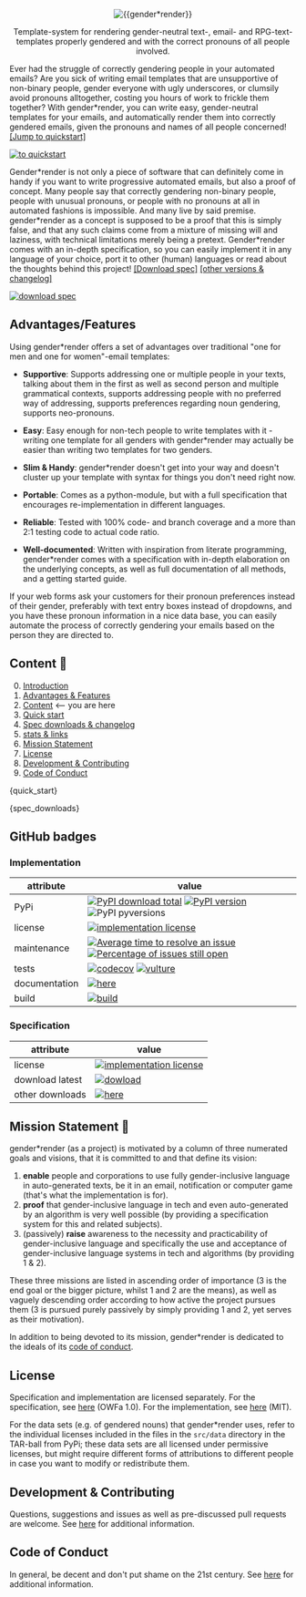 <p align="center"><!--<a href="https://github.com/phseiff"><img src="https://phseiff.com/images/brought-to-you-by-phseiff.svg" alt="brought to you by phseiff:"></a>-->
<img src="https://phseiff.com/gender-render/docs/images/title.svg" alt="{{gender*render}}"></p>

<p align="center" color="violet">Template-system for rendering gender-neutral text-, email- and RPG-text-templates properly gendered and with the correct pronouns of all people involved.</p>

Ever had the struggle of correctly gendering people in your automated emails? Are you sick of writing email templates that are unsupportive of non-binary people, gender everyone with ugly underscores, or clumsily avoid pronouns alltogether, costing you hours of work to frickle them together? With gender\*render, you can write easy, gender-neutral templates for your emails, and automatically render them into correctly gendered emails, given the pronouns and names of all people concerned! [[Jump to quickstart]](#quick-start-)

[![to quickstart](https://phseiff.com/gender-render/docs/images/idea-illustration.svg)](#quick-start-)

Gender\*render is not only a piece of software that can definitely come in handy if you want to write progressive automated emails, but also a proof of concept. Many people say that correctly gendering non-binary people, people with unusual pronouns, or people with no pronouns at all in automated fashions is impossible. And many live by said premise. gender\*render as a concept is supposed to be a proof that this is simply false, and that any such claims come from a mixture of missing will and laziness, with technical limitations merely being a pretext. Gender\*render comes with an in-depth specification, so you can easily implement it in any language of your choice, port it to other (human) languages or read about the thoughts behind this project! [[Download spec]](https://phseiff.com/gender-render/docs/specs/spec/latest.pdf) [[other versions & changelog]](#download-specifications--changelog)

[![download spec](https://phseiff.com/gender-render/docs/images/download-spec.svg)](https://phseiff.com/gender-render/docs/specs/spec/latest.pdf)

## Advantages/Features

Using gender\*render offers a set of advantages over traditional "one for men and one for women"-email templates:

* **Supportive**: Supports addressing one or multiple people in your texts, talking about them in the first as well as second person and multiple grammatical contexts, supports addressing people with no preferred way of addressing, supports preferences regarding noun gendering, supports neo-pronouns.

* **Easy**: Easy enough for non-tech people to write templates with it - writing one template for all genders with gender*render may actually be easier than writing two templates for two genders.

* **Slim & Handy**: gender*render doesn't get into your way and doesn't cluster up your template with syntax for things you don't need right now.

* **Portable**: Comes as a python-module, but with a full specification that encourages re-implementation in different languages.

* **Reliable**: Tested with 100% code- and branch coverage and a more than 2:1 testing code to actual code ratio.

* **Well-documented**: Written with inspiration from literate programming, gender*render comes with a specification with in-depth elaboration on the underlying concepts, as well as full documentation of all methods, and a getting started guide.

If your web forms ask your customers for their pronoun preferences instead of their gender, preferably with text entry boxes instead of dropdowns, and you have these pronoun information in a nice data base, you can easily automate the process of correctly gendering your emails based on the person they are directed to.

## Content 📖

0. [Introduction](#top)
1. [Advantages & Features](#advantagesfeatures)
2. [Content](#content-) <-- you are here
3. [Quick start](#quick-start-)
4. [Spec downloads & changelog](#download-specifications--changelog)
5. [stats & links](#github-badges)
6. [Mission Statement](#mission-statement-)
7. [License](#license)
8. [Development & Contributing](#development--contributing)
9. [Code of Conduct](#code-of-conduct)

{quick_start}

{spec_downloads}

## GitHub badges

### Implementation

attribute    | value
-------------|-----------------------------
PyPi | [![PyPI download total](https://img.shields.io/pypi/dm/gender-render.svg)](https://pypi.python.org/pypi/gender-render/) [![PyPI version](https://img.shields.io/pypi/v/gender-render.svg)](https://pypi.python.org/pypi/gender-render/) ![PyPI pyversions](https://img.shields.io/pypi/pyversions/gender-render.svg)
license | [![implementation license](https://img.shields.io/badge/license-MIT-lightgreen)](https://github.com/phseiff/gender-render/blob/main/LICENSE-implementation.txt)
maintenance | [![Average time to resolve an issue](http://isitmaintained.com/badge/resolution/phseiff/gender-render.svg)](http://isitmaintained.com/project/phseiff/gender-render) [![Percentage of issues still open](http://isitmaintained.com/badge/open/phseiff/gender-render.svg)](http://isitmaintained.com/project/phseiff/gender-render)
tests |[![codecov](https://codecov.io/gh/phseiff/gender-render/branch/main/graph/badge.svg?token=HWQ4PNEHB1)](https://codecov.io/gh/phseiff/gender-render) [![vulture](https://img.shields.io/badge/vulture-100%25-brightgreen)](https://github.com/phseiff/gender-render/blob/main/.github/workflows/build-and-test-code.yml)
documentation | [![here](https://img.shields.io/badge/documentation-here%20%F0%9F%94%97-lightblue)](https://phseiff.com/gender-render)
build | [![build](https://github.com/phseiff/gender-render/workflows/Build/badge.svg)](https://github.com/phseiff/gender-render/blob/main/.github/workflows/build-and-test-code.yml)

### Specification

attribute    | value
-------------|-----------------------------
license | [![implementation license](https://img.shields.io/badge/license-OWFa%201.0-lightgreen)](https://github.com/phseiff/gender-render/blob/main/LICENSE-specification.txt)
download latest | [![dowload](https://img.shields.io/badge/download-here-brightgreen)](https://phseiff.com/gender-render/docs/specs/spec/latest.pdf)
other downloads | [![here](https://img.shields.io/badge/dowloads-here%20%F0%9F%94%97-lightblue)](#download-specifications--changelog)

## Mission Statement 📕

gender\*render (as a project) is motivated by a column of three numerated goals and visions, that it is committed to and that define its vision:

1. **enable** people and corporations to use fully gender-inclusive language in auto-generated texts, be it in an email, notification or computer game (that's what the implementation is for).
2. **proof** that gender-inclusive language in tech and even auto-generated by an algorithm is very well possible (by providing a specification system for this and related subjects).
3. (passively) **raise** awareness to the necessity and practicability of gender-inclusive language and specifically the use and acceptance of gender-inclusive language systems in tech and algorithms (by providing 1 & 2).

These three missions are listed in ascending order of importance (3 is the end goal or the bigger picture, whilst 1 and 2 are the means), as well as vaguely descending order according to how active the project pursues them (3 is pursued purely passively by simply providing 1 and 2, yet serves as their motivation).

In addition to being devoted to its mission, gender\*render is dedicated to the ideals of its [code of conduct](#code-of-conduct).

<!-- ToDo: would this be more elegant?:
In addition to being devoted to its mission, this project is also committed to upholding the moral standards expected of every contributor in our [code of conduct](#code-of-conduct), to the extend applicable to a project.
-->

## License

Specification and implementation are licensed separately.
For the specification, see [here](LICENSE-specification.txt) (OWFa 1.0).
For the implementation, see [here](LICENSE-implementation.txt) (MIT).

For the data sets (e.g. of gendered nouns) that gender\*render uses, refer to the individual licenses included in the files in the `src/data` directory in the TAR-ball from PyPi;
these data sets are all licensed under permissive licenses, but might require different forms of attributions to different people in case you want to modify or redistribute them.

## Development & Contributing

Questions, suggestions and issues as well as pre-discussed pull requests are welcome.
See [here](CONTRIBUTING.md) for additional information.

## Code of Conduct

In general, be decent and don't put shame on the 21st century.
See [here](CODE_OF_CONDUCT.md) for additional information.
